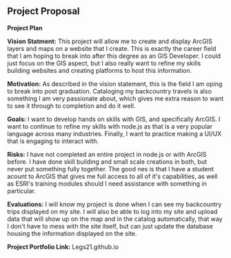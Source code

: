 ## Project Proposal

<b>Project Plan</b>  

<b>Vision Statment:</b> This project will allow me to create and display ArcGIS layers and maps on a website that I create. This is exactly the career field that I am hoping to break into after this degree as an GIS Developer. I could just focus on the GIS aspect, but I also really want to refine my skills building websites and creating platforms to host this information.  

<b>Motivation:</b> As described in the vision statement, this is the field I am oping to break into post graduation. Cataloging my backcountry travels is also something I am very passionate about, which gives me extra reason to want  to see it through to completion and do it well.  

<b>Goals:</b> I want to develop hands on skills with GIS, and specifically ArcGIS. I want to continue to refine my skills with node.js as that is a very popular language across many industries. Finally, I want to practice making a UI/UX that is engaging to interact with.

<b>Risks:</b> I have not completed an entire project in node.js or with ArcGIS before. I have done skill building and small scale creations in both, but never put something fully together. The good nes is that I have a student acount to ArcGIS that gives me full access to all of it's capabilities, as well as ESRI's training modules should I need assistance with something in particular.

<b>Evaluations:</b> I will know my project is done when I can see my backcountry trips displayed on my site. I will also be able to log into my site and upload data that will show up on the map and in the catalog automatically, that way I don't have to mess with the site itself, but can just update the database housing the information displayed on the site.

<b>Project Portfolio Link:</b> Legs21.github.io
